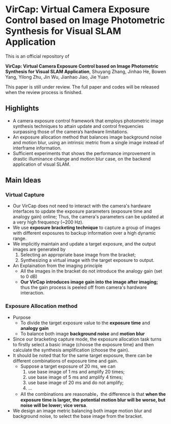 # VirCap: Virtual Camera Exposure Control based on Image Photometric Synthesis for Visual SLAM Application

This is an official repository of

**VirCap: Virtual Camera Exposure Control based on Image Photometric Synthesis for Visual SLAM Application**, Shuyang Zhang, Jinhao He, Bowen Yang, Yilong Zhu, Jin Wu, Jianhao Jiao, Jie Yuan

This paper is still under review. The full paper and codes will be released when the review process is finished.

## Highlights
* A camera exposure control framework that employs photometric image synthesis techniques to attain update and control frequencies surpassing those of the camera’s hardware limitations.
* An exposure allocation method that balances image background noise and motion blur, using an intrinsic metric from a single image instead of interframe information.
* Sufficient experiments that shows the performance improvement in drastic illuminance change and motion blur case, on the backend application of visual SLAM.

## Main Ideas
### Virtual Capture
* Our VirCap does not need to interact with the camera's hardware interfaces to update the exposure parameters (exposure time and analogy gain) online; Thus, the camera's parameters can be updated at a very high frequency (~200 Hz).
* We use **exposure bracketing technique** to capture a group of images with different exposures to backup information over a high dynamic range.
* We implicitly maintain and update a target exposure, and the output images are generated by
    1. Selecting an appropriate base image from the bracket;
    2. Synthesizing a virtual image with the target exposure to output.
* An Explaination from the imaging principle
  * All the images in the bracket do not introduce the analogy gain (set to 0 dB)
  * **Our VirCap introduces image gain into the image after imaging;** thus the gain process is peeled off from camera's hardware interaction.

### Exposure Allocation method
* Purpose
  * To divide the target exposure value to the **exposure time** and **analogy gain**
  * To balance both image **background noise** and **motion blur**
* Since our bracketing capture mode, the exposure allocation task turns to firstly select a basic image (choose the exposure time) and then calculate the synthesis amplification (choose the gain).
* It should be noted that for the same target exposure, there can be different combinations of exposure time and gain.
  * Suppose a target exposure of 20 ms, we can
    1. use base image of 1 ms and amplify 20 times;
    2. use base image of 5 ms and amplify 4 times;
    3. use base image of 20 ms and do not amplify;
    4. ...
  * All the combinations are reasonable，the difference is that **when the exposure time is larger, the potential motion blur will be worse, but noise will be lower; vice versa**.
* We design an image metric balancing both image motion blur and background noise, to select the base image from the bracket.
